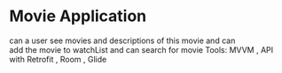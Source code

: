 # Movie Application
can a user see movies and descriptions of this movie and can  
add    the movie to watchList and can search for movie
	Tools: MVVM , API with Retrofit , Room , Glide
